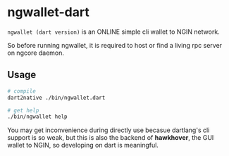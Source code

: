 # ngwallet-dart

`ngwallet (dart version)` is an ONLINE simple cli wallet to NGIN network.

So before running ngwallet, it is required to host or find a living rpc server on ngcore daemon.

## Usage

```bash
# compile
dart2native ./bin/ngwallet.dart

# get help
./bin/ngwallet help

```

You may get inconvenience during directly use becasue dartlang's cli support is so weak, but this is also the backend of **hawkhover**, the GUI wallet to NGIN, so developing on dart is meaningful.